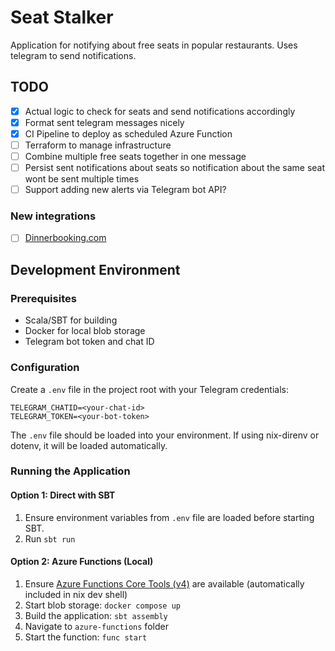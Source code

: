 # Seat Stalker

Application for notifying about free seats in popular restaurants. Uses telegram to send notifications.

## TODO

- [x] Actual logic to check for seats and send notifications accordingly
- [x] Format sent telegram messages nicely
- [x] CI Pipeline to deploy as scheduled Azure Function
- [ ] Terraform to manage infrastructure
- [ ] Combine multiple free seats together in one message
- [ ] Persist sent notifications about seats so notification about the same seat wont be sent multiple times
- [ ] Support adding new alerts via Telegram bot API?

### New integrations

- [ ] [Dinnerbooking.com](https://www.dinnerbooking.com/)

## Development Environment

### Prerequisites

- Scala/SBT for building
- Docker for local blob storage
- Telegram bot token and chat ID

### Configuration

Create a `.env` file in the project root with your Telegram credentials:

```
TELEGRAM_CHATID=<your-chat-id>
TELEGRAM_TOKEN=<your-bot-token>
```

The `.env` file should be loaded into your environment. If using nix-direnv or dotenv, it will be loaded automatically.

### Running the Application

#### Option 1: Direct with SBT

1. Ensure environment variables from `.env` file are loaded before starting SBT.
2. Run `sbt run`

#### Option 2: Azure Functions (Local)

1. Ensure [Azure Functions Core Tools (v4)](https://learn.microsoft.com/en-us/azure/azure-functions/functions-run-local) are available (automatically included in nix dev shell)
2. Start blob storage: `docker compose up`
3. Build the application: `sbt assembly`
4. Navigate to `azure-functions` folder
5. Start the function: `func start`
